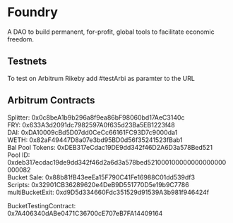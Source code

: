 # Foundry

A DAO to build permanent, for-profit, global tools to facilitate economic freedom.

## Testnets

To test on Arbitrum Rikeby add #testArbi as paramter to the URL

## Arbitrum Contracts

Splitter: 0x0c8beA1b9b296a8f9ea86bF98060bd17AeC3140c <br />
FRY: 0x633A3d2091dc7982597A0f635d23Ba5EB1223f48 <br />
DAI: 0xDA10009cBd5D07dd0CeCc66161FC93D7c9000da1 <br />
WETH: 0x82aF49447D8a07e3bd95BD0d56f35241523fBab1 <br />
Bal Pool Tokens: 0xDEB317eCdac19DE9dd342f46D2A6D3a578Bed521 <br />
Pool ID: 0xdeb317ecdac19de9dd342f46d2a6d3a578bed521000100000000000000000082 <br />
Bucket Sale: 0x88b81fB43eeEa15F790C41Fe16988C01dd539df3 <br />
Scripts: 0x32901CB36289620e4DeB9D551770D5e19b9C7786 <br />
multiBucketExit: 0xd9D5d334660Fdc351529d91539A3b981f946424f <br />

BucketTestingContract: 0x7A406340dABe0471C36700cE707eB7FA14409164 <br />
